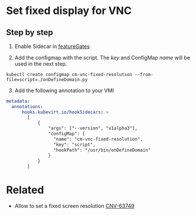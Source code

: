 # Set fixed display for VNC

## Step by step

1. Enable Sidecar in [featureGates][]

2. Add the configmap with the script. The *key* and ConfigMap *name* will be used in the next step.

```
kubectl create configmap cm-vnc-fixed-resolution --from-file=script=./onDefineDomain.py
```

3. Add the following annotation to your VMI

```yaml
metadata:
  annotations:
      hooks.kubevirt.io/hookSidecars: >
        [
            {
                "args": ["--version", "v1alpha3"],
                "configMap": {
                  "name": "cm-vnc-fixed-resolution",
                  "key": "script",
                  "hookPath": "/usr/bin/onDefineDomain"
                }
            }
        ]
```

# Related

- Allow to set a fixed screen resolution [CNV-63749][]

[featureGates]: https://kubevirt.io/user-guide/cluster_admin/activating_feature_gates
[CNV-63749]: https://issues.redhat.com/browse/CNV-63749
